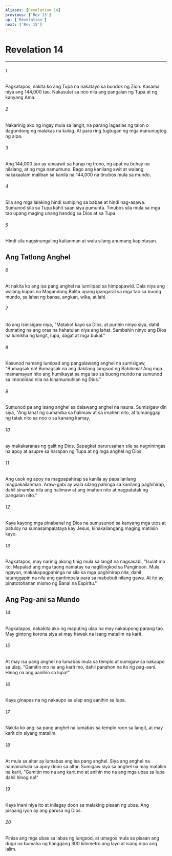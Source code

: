 ```yaml
---
Aliases: [Revelation 14]
previous: ['Rev 13']
up: ['Revelation']
next: ['Rev 15']
---
```

# Revelation 14

***

###### 1
Pagkatapos, nakita ko ang Tupa na nakatayo sa bundok ng Zion. Kasama niya ang 144,000 tao. Nakasulat sa noo nila ang pangalan ng Tupa at ng kanyang Ama. 

###### 2
Nakarinig ako ng ingay mula sa langit, na parang lagaslas ng talon o dagundong ng malakas na kulog. At para ring tugtugan ng mga manunugtog ng alpa. 

###### 3
Ang 144,000 tao ay umaawit sa harap ng trono, ng apat na buhay na nilalang, at ng mga namumuno. Bago ang kanilang awit at walang nakakaalam maliban sa kanila na 144,000 na tinubos mula sa mundo. 

###### 4
Sila ang mga lalaking hindi sumiping sa babae at hindi nag-asawa. Sumunod sila sa Tupa kahit saan siya pumunta. Tinubos sila mula sa mga tao upang maging unang handog sa Dios at sa Tupa. 

###### 5
Hindi sila nagsinungaling kailanman at wala silang anumang kapintasan.

## Ang Tatlong Anghel 

###### 6
At nakita ko ang isa pang anghel na lumilipad sa himpapawid. Dala niya ang walang kupas na Magandang Balita upang ipangaral sa mga tao sa buong mundo, sa lahat ng bansa, angkan, wika, at lahi. 

###### 7
Ito ang isinisigaw niya, "Matakot kayo sa Dios, at purihin ninyo siya, dahil dumating na ang oras na hahatulan niya ang lahat. Sambahin ninyo ang Dios na lumikha ng langit, lupa, dagat at mga bukal." 

###### 8
Kasunod namang lumipad ang pangalawang anghel na sumisigaw, "Bumagsak na! Bumagsak na ang dakilang lungsod ng Babilonia! Ang mga mamamayan nito ang humikayat sa mga tao sa buong mundo na sumunod sa imoralidad nila na kinamumuhian ng Dios." 

###### 9
Sumunod pa ang isang anghel sa dalawang anghel na nauna. Sumisigaw din siya, "Ang lahat ng sumamba sa halimaw at sa imahen nito, at tumanggap ng tatak nito sa noo o sa kanang kamay, 

###### 10
ay makakaranas ng galit ng Dios. Sapagkat parurusahan sila sa nagniningas na apoy at asupre sa harapan ng Tupa at ng mga anghel ng Dios. 

###### 11
Ang usok ng apoy na magpapahirap sa kanila ay papailanlang magpakailanman. Araw-gabi ay wala silang pahinga sa kanilang paghihirap, dahil sinamba nila ang halimaw at ang imahen nito at nagpatatak ng pangalan nito." 

###### 12
Kaya kayong mga pinabanal ng Dios na sumusunod sa kanyang mga utos at patuloy na sumasampalataya kay Jesus, kinakailangang maging matiisin kayo. 

###### 13
Pagkatapos, may narinig akong tinig mula sa langit na nagsasabi, "Isulat mo ito: Mapalad ang mga taong namatay na naglilingkod sa Panginoon. Mula ngayon, makakapagpahinga na sila sa mga paghihirap nila, dahil tatanggapin na nila ang gantimpala para sa mabubuti nilang gawa. At ito ay pinatotohanan mismo ng Banal na Espiritu." 

## Ang Pag-ani sa Mundo 

###### 14
Pagkatapos, nakakita ako ng maputing ulap na may nakaupong parang tao. May gintong korona siya at may hawak na isang matalim na karit. 

###### 15
At may isa pang anghel na lumabas mula sa templo at sumigaw sa nakaupo sa ulap, "Gamitin mo na ang karit mo, dahil panahon na ito ng pag-aani. Hinog na ang aanihin sa lupa!" 

###### 16
Kaya ginapas na ng nakaupo sa ulap ang aanihin sa lupa. 

###### 17
Nakita ko ang isa pang anghel na lumabas sa templo roon sa langit, at may karit din siyang matalim. 

###### 18
At mula sa altar ay lumabas ang isa pang anghel. Siya ang anghel na namamahala sa apoy doon sa altar. Sumigaw siya sa anghel na may matalim na karit, "Gamitin mo na ang karit mo at anihin mo na ang mga ubas sa lupa dahil hinog na!" 

###### 19
Kaya inani niya ito at inilagay doon sa malaking pisaan ng ubas. Ang pisaang iyon ay ang parusa ng Dios. 

###### 20
Pinisa ang mga ubas sa labas ng lungsod, at umagos mula sa pisaan ang dugo na bumaha ng hanggang 300 kilometro ang layo at isang dipa ang lalim.
